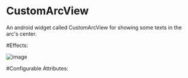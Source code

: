 # CustomArcView
An android widget called CustomArcView for showing some texts in the arc's center.

#Effects:

   ![image](https://github.com/yuyuyu123/UploadAndDownload/blob/master/screenshot.gif)
   
#Configurable Attributes:
    <declare-styleable name="CustomArcView">
    <attr name="arcInsideColor" format="color"/>
    <attr name="arcOutSideColor" format="color"/>
    <attr name="arcInsideStroke" format="dimension"/>
    <attr name="arcOutSideStroke" format="dimension"/>
    <attr name="radius" format="dimension"/>
    <attr name="sleepTime" format="integer"/>
    <attr name="ratio" format="float"/>
    <attr name="txtTop" format="string"/>
    <attr name="txtTopSize" format="dimension"/>
    <attr name="txtTopColor" format="color"/>
    <attr name="txtCenter" format="string"/>
    <attr name="txtCenterSize" format="dimension"/>
    <attr name="txtCenterColor" format="color"/>
    <attr name="txtBottom" format="string"/>
    <attr name="txtBottomSize" format="dimension"/>
    <attr name="txtBottomColor" format="color"/>
  </declare-styleable>

